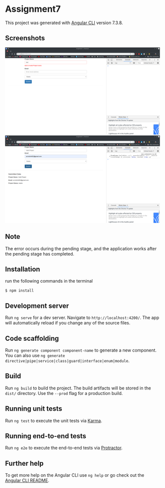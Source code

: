 # Assignment7

This project was generated with [Angular CLI](https://github.com/angular/angular-cli) version 7.3.8.

## Screenshots
![invalid](.screenshots/Screenshot_20190509_010806.png)
![valid](.screenshots/Screenshot_20190509_010925.png)
<!-- ![Error](.screenshots/Screenshot_20190509_011002.png) -->

## Note

The error occurs during the pending stage, and the application works after the pending stage has completed.

## Installation
run the following commands in the terminal

```console
$ npm install
```
## Development server

Run `ng serve` for a dev server. Navigate to `http://localhost:4200/`. The app will automatically reload if you change any of the source files.

## Code scaffolding

Run `ng generate component component-name` to generate a new component. You can also use `ng generate directive|pipe|service|class|guard|interface|enum|module`.

## Build

Run `ng build` to build the project. The build artifacts will be stored in the `dist/` directory. Use the `--prod` flag for a production build.

## Running unit tests

Run `ng test` to execute the unit tests via [Karma](https://karma-runner.github.io).

## Running end-to-end tests

Run `ng e2e` to execute the end-to-end tests via [Protractor](http://www.protractortest.org/).

## Further help

To get more help on the Angular CLI use `ng help` or go check out the [Angular CLI README](https://github.com/angular/angular-cli/blob/master/README.md).

